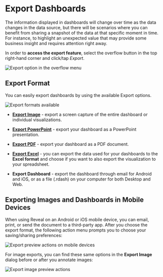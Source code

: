 # Export Dashboards

The information displayed in dashboards will change over time as the
data changes in the data source, but there will be scenarios where you
can benefit from sharing a snapshot of the data at that specific moment
in time. For instance, to highlight an unexpected value that may provide
some business insight and requires attention right away.

In order to **access the export feature**, select the overflow button in
the top right-hand corner and click/tap *Export*.

<img src="images/export-dashboards-menu.png" alt="Export option in the overflow menu" class="responsive-img"/>

## Export Format

You can easily export dashboards by using the available Export options.

<img src="images/export-formats.png" alt="Export formats available" class="responsive-img"/>

  - [**Export Image**](export-as-images.md) - export a screen capture of the entire
    dashboard or individual visualizations.

  - [**Export PowerPoint**](export-as-powerpoint-presentation.md) - export your
    dashboard as a PowerPoint presentation.

  - [**Export PDF**](export-as-pdf-document.md) - export your dashboard as a PDF
    document.

  - [**Export Excel**](export-as-excel-data-format.md) - you can export the data used for your dashboards to the **Excel format** and choose if you want to also export the visualization to your spreadsheet.

  - **Export Dashboard** - export the dashboard through email for Android and iOS, or as a file (.rdash) on your computer for both Desktop and Web.

<a name='mobile-devices'></a>
## Exporting Images and Dashboards in Mobile Devices

When using Reveal on an Android or iOS mobile device, you can email,
print, or send the document to a third-party app. After you choose the
export format, the following action menu prompts you to choose your
saving/sharing preferences:

<img src="images/export-preview-actions.png" alt="Export preview actions on mobile devices" class="responsive-img"/>

For image exports, you can find these same options in the **Export
Image** dialog before or after you annotate images:

<img src="images/export-image-preview-actions.png" alt="Export image preview actions" class="responsive-img"/>
